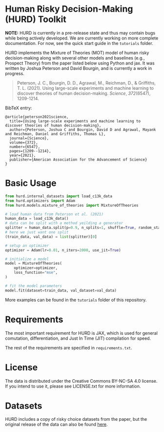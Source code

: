 # Human Risky Decision-Making (HURD) Toolkit

**NOTE:** HURD is currently in a pre-release state and thus may contain bugs while being actively developed. We are currently working on more complete documentation. For now, see the quick start guide in the `tutorials` folder.

HURD implements the Mixture of Theories (MOT) model of human risky decision-making along with several other models and baselines (e.g., Prospect Theory) from the paper listed below using Python and jax. It was written by Joshua Peterson and David Bourgin, and is currently a work in progress.

> Peterson, J. C., Bourgin, D. D., Agrawal, M., Reichman, D., & Griffiths, T. L. (2021). Using large-scale experiments and machine learning to discover theories of human decision-making. *Science*, *372*(6547), 1209-1214.

BibTeX entry:

```
@article{peterson2021science,
  title={Using large-scale experiments and machine learning to discover theories of human decision-making},
  author={Peterson, Joshua C and Bourgin, David D and Agrawal, Mayank and Reichman, Daniel and Griffiths, Thomas L},
  journal={Science},
  volume={372},
  number={6547},
  pages={1209--1214},
  year={2021},
  publisher={American Association for the Advancement of Science}
}
```

# Basic Usage

```python
from hurd.internal_datasets import load_c13k_data
from hurd.optimizers import Adam
from hurd.models.mixture_of_theories import MixtureOfTheories

# load human data from Peterson et al. (2021)
human_data = load_c13k_data()
# data can be split with a method yeilding a generator
splitter = human_data.split(p=0.9, n_splits=1, shuffle=True, random_state=1)
# here we just want one split
(train_data, val_data) = list(splitter)[0]

# setup an optimizer
optimizer = Adam(lr=0.01, n_iters=2000, use_jit=True)

# initialize a model
model = MixtureOfTheories(
    optimizer=optimizer,
    loss_function="mse",
)

# fit the model parameters
model.fit(dataset=train_data, val_dataset=val_data)
```

More examples can be found in the `tutorials` folder of this repository.

# Requirements

The most important requirement for HURD is JAX, which is used for general comutation, differentiation, and Just In Time (JIT) compilation for speed.

The rest of the requirements are specified in `requirements.txt`.

# License

The data is distributed under the Creative Commons BY-NC-SA 4.0 license. If you intend to use it, please see LICENSE.txt for more information.

# Datasets

HURD includes a copy of risky choice datasets from the paper, but the original release of the data can also be found [here](https://github.com/jcpeterson/choices13k).
